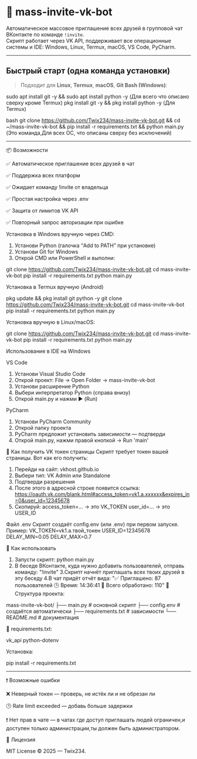 # 🤖 mass-invite-vk-bot

Автоматическое массовое приглашение всех друзей в групповой чат ВКонтакте по команде `!invite`.  
Скрипт работает через VK API, поддерживает все операционные системы и IDE: Windows, Linux, Termux, macOS, VS Code, PyCharm.

---

## Быстрый старт (одна команда установки)

> Подходит для **Linux**, **Termux**, **macOS**, **Git Bash (Windows)**:

sudo apt install git -y && sudo apt install python -y (Для всего что описано сверху кроме Termux)
pkg install git -y && pkg install python -y (Для Termux)

bash git clone https://github.com/Twix234/mass-invite-vk-bot.git && cd ~/mass-invite-vk-bot && pip install -r requirements.txt && python main.py (Это команда,Для всех ОС, что описаны сверху без исключений)


---

📦 Возможности

✅ Автоматическое приглашение всех друзей в чат

✅ Поддержка всех платформ

✅ Ожидает команду !invite от владельца

✅ Простая настройка через .env

✅ Защита от лимитов VK API

✅ Повторный запрос авторизации при ошибке



Установка в Windows вручную через CMD:
1. Установи Python (галочка “Add to PATH” при установке)
2. Установи Git for Windows
3. Открой CMD или PowerShell и выполни:

git clone https://github.com/Twix234/mass-invite-vk-bot.git
cd mass-invite-vk-bot
pip install -r requirements.txt
python main.py



Установка в Termux вручную (Android)

pkg update && pkg install git python -y
git clone https://github.com/Twix234/mass-invite-vk-bot.git
cd mass-invite-vk-bot
pip install -r requirements.txt
python main.py

Установка вручную в Linux/macOS:

git clone https://github.com/Twix234/mass-invite-vk-bot.git
cd mass-invite-vk-bot
pip install -r requirements.txt
python main.py


Использование в IDE на Windows

VS Code
1. Установи Visual Studio Code
2. Открой проект: File → Open Folder → mass-invite-vk-bot
3. Установи расширение Python
4. Выбери интерпретатор Python (справа внизу)
5. Открой main.py и нажми ▶️ (Run)

PyCharm
1. Установи PyCharm Community
2. Открой папку проекта
3. PyCharm предложит установить зависимости — подтверди
4. Открой main.py, нажми правой кнопкой → Run 'main'

🔐 Как получить VK токен страницы
Скрипт требует токен вашей страницы. Вот как его получить:
1. Перейди на сайт: vkhost.github.io
2. Выбери тип: VK Admin или Standalone
3. Подтверди разрешения
4. После этого в адресной строке появится ссылка:
https://oauth.vk.com/blank.html#access_token=vk1.a.xxxxxx&expires_in=0&user_id=12345678
5. Скопируй:
access_token=... → это VK_TOKEN
user_id=... → это USER_ID

Файл .env
Скрипт создаёт config.env (или .env) при первом запуске. Пример:
VK_TOKEN=vk1.a.твой_токен
USER_ID=12345678
DELAY_MIN=0.05
DELAY_MAX=0.7

💬 Как использовать
1. Запусти скрипт:
python main.py
2. В беседе ВКонтакте, куда нужно добавить пользователей, отправь команду:
"!invite"
3.Скрипт начнёт приглашать всех твоих друзей в эту беседу
4.В чат придёт отчёт вида:
"✅ Приглашено: 87 пользователей
🕒 Время: 14:36:41
👥 Всего обработано: 110"
📂 Структура проекта:

mass-invite-vk-bot/
├── main.py             # основной скрипт
├── config.env          # создаётся автоматически
├── requirements.txt    # зависимости
└── README.md           # документация

🧾 requirements.txt:

vk_api
python-dotenv

Установка:

pip install -r requirements.txt


---

❗ Возможные ошибки

❌ Неверный токен — проверь, не истёк ли и не обрезан ли

🕒 Rate limit exceeded — добавь больше задержки

❗ Нет прав в чате — в чатах где доступ приглашать людей ограничен,и доступен только администрации,ты должен быть администратором.

🧾 Лицензия

MIT License © 2025 — Twix234.
